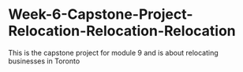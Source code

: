 # Week-6-Capstone-Project-Relocation-Relocation-Relocation
This is the capstone project for module 9 and is about relocating businesses in Toronto
